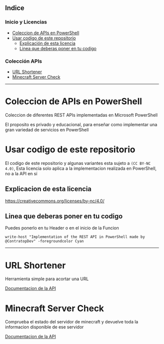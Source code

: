 ## Indice
### Inicio y Licencias
- [Coleccion de APIs en PowerShell](#coleccion-de-apis-en-powershell)
- [Usar codigo de este repositorio](#usar-codigo-de-este-repositorio)
  * [Explicación de esta licencia](#explicacion-de-esta-licencia)
  * [Linea que deberas poner en tu codigo](#linea-que-deberas-poner-en-tu-codigo)
### Colección APIs
- [URL Shortener](#url-shortener)
- [Minecraft Server Check](#Minecraft-Server-Check)


---
# Coleccion de APIs en PowerShell
Coleccion de diferentes REST APIs implementadas en Microsoft PowerShell

El proposito es privado y educacional, para enseñar como implementar una gran variedad de servicios en PowerShell

# Usar codigo de este repositorio
El codigo de este repositorio y algunas variantes esta sujeto a ````(CC BY-NC 4.0)````, Esta licencia solo aplica a la implementacion realizada en PowerShell, no a la API en sí

## Explicacion de esta licencia
https://creativecommons.org/licenses/by-nc/4.0/


## Linea que deberas poner en tu codigo
Puedes ponerlo en tu Header o en el inicio de la Funcion
````
write-host "Implementation of the REST API in PowerShell made by @ContratopDev" -foregroundcolor Cyan
````

---

# URL Shortener
Herramienta simple para acortar una URL

[Documentacion de la API](https://cleanuri.com/docs)

# Minecraft Server Check
Comprueba el estado del servidor de minecraft y devuelve toda la informacion disponible de ese servidor

[Documentacion de la API](https://api.mcsrvstat.us/)



